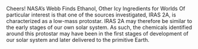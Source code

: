 Cheers! NASA’s Webb Finds Ethanol, Other Icy Ingredients for Worlds 
 Of particular interest is that one of the sources investigated, IRAS 2A, is characterized as a low-mass protostar. IRAS 2A may therefore be similar to the early stages of our own solar system. As such, the chemicals identified around this protostar may have been in the first stages of development of our solar system and later delivered to the primitive Earth.